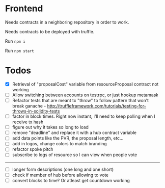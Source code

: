 Frontend
===
Needs contracts in a neighboring repository in order to work.

Needs contracts to be deployed with truffle.

Run `npm i`

Run `npm start`

Todos
===

- [x] Retrieval of "proposalCost" variable from resourceProposal contract not working
- [ ] Allow switching between accounts on testrpc, or just hookup metamask
- [ ] Refactor tests that are meant to "throw" to follow pattern that won't break ganache - http://truffleframework.com/tutorials/testing-for-throws-in-solidity-tests
- [ ] factor in block times.  Right now instant, I'll need to keep polling when I receive tx hash
- [ ] figure out why it takes so long to load
- [ ] remove "deadline" and replace it with a hub contract variable
- [ ] add data points like the PVR, the proposal length, etc...
- [ ] add in logos, change colors to match branding
- [ ] refactor spoke pitch
- [ ] subscribe to logs of resource so I can view when people vote
---
- [ ] longer form descriptions (one long and one short)
- [ ] check if member of hub before allowing to vote
- [ ] convert blocks to time?  Or atleast get countdown working
